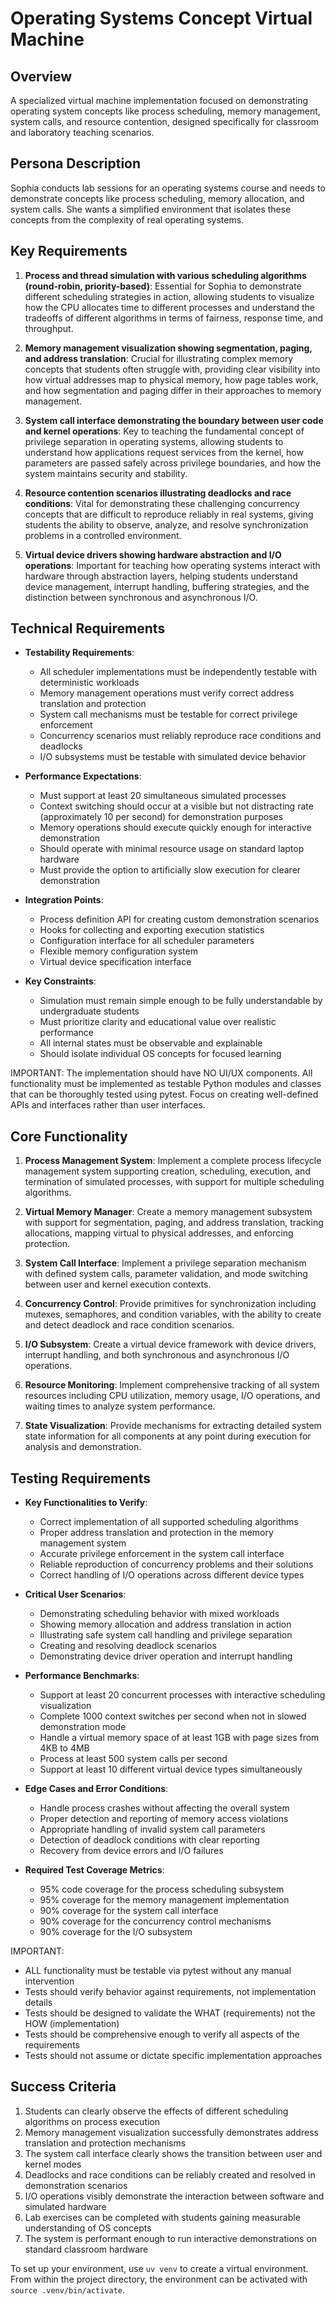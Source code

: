 # Operating Systems Concept Virtual Machine

## Overview
A specialized virtual machine implementation focused on demonstrating operating system concepts like process scheduling, memory management, system calls, and resource contention, designed specifically for classroom and laboratory teaching scenarios.

## Persona Description
Sophia conducts lab sessions for an operating systems course and needs to demonstrate concepts like process scheduling, memory allocation, and system calls. She wants a simplified environment that isolates these concepts from the complexity of real operating systems.

## Key Requirements
1. **Process and thread simulation with various scheduling algorithms (round-robin, priority-based)**: Essential for Sophia to demonstrate different scheduling strategies in action, allowing students to visualize how the CPU allocates time to different processes and understand the tradeoffs of different algorithms in terms of fairness, response time, and throughput.

2. **Memory management visualization showing segmentation, paging, and address translation**: Crucial for illustrating complex memory concepts that students often struggle with, providing clear visibility into how virtual addresses map to physical memory, how page tables work, and how segmentation and paging differ in their approaches to memory management.

3. **System call interface demonstrating the boundary between user code and kernel operations**: Key to teaching the fundamental concept of privilege separation in operating systems, allowing students to understand how applications request services from the kernel, how parameters are passed safely across privilege boundaries, and how the system maintains security and stability.

4. **Resource contention scenarios illustrating deadlocks and race conditions**: Vital for demonstrating these challenging concurrency concepts that are difficult to reproduce reliably in real systems, giving students the ability to observe, analyze, and resolve synchronization problems in a controlled environment.

5. **Virtual device drivers showing hardware abstraction and I/O operations**: Important for teaching how operating systems interact with hardware through abstraction layers, helping students understand device management, interrupt handling, buffering strategies, and the distinction between synchronous and asynchronous I/O.

## Technical Requirements
- **Testability Requirements**:
  - All scheduler implementations must be independently testable with deterministic workloads
  - Memory management operations must verify correct address translation and protection
  - System call mechanisms must be testable for correct privilege enforcement
  - Concurrency scenarios must reliably reproduce race conditions and deadlocks
  - I/O subsystems must be testable with simulated device behavior

- **Performance Expectations**:
  - Must support at least 20 simultaneous simulated processes
  - Context switching should occur at a visible but not distracting rate (approximately 10 per second) for demonstration purposes
  - Memory operations should execute quickly enough for interactive demonstration
  - Should operate with minimal resource usage on standard laptop hardware
  - Must provide the option to artificially slow execution for clearer demonstration

- **Integration Points**:
  - Process definition API for creating custom demonstration scenarios
  - Hooks for collecting and exporting execution statistics
  - Configuration interface for all scheduler parameters
  - Flexible memory configuration system
  - Virtual device specification interface

- **Key Constraints**:
  - Simulation must remain simple enough to be fully understandable by undergraduate students
  - Must prioritize clarity and educational value over realistic performance
  - All internal states must be observable and explainable
  - Should isolate individual OS concepts for focused learning

IMPORTANT: The implementation should have NO UI/UX components. All functionality must be implemented as testable Python modules and classes that can be thoroughly tested using pytest. Focus on creating well-defined APIs and interfaces rather than user interfaces.

## Core Functionality
1. **Process Management System**: Implement a complete process lifecycle management system supporting creation, scheduling, execution, and termination of simulated processes, with support for multiple scheduling algorithms.

2. **Virtual Memory Manager**: Create a memory management subsystem with support for segmentation, paging, and address translation, tracking allocations, mapping virtual to physical addresses, and enforcing protection.

3. **System Call Interface**: Implement a privilege separation mechanism with defined system calls, parameter validation, and mode switching between user and kernel execution contexts.

4. **Concurrency Control**: Provide primitives for synchronization including mutexes, semaphores, and condition variables, with the ability to create and detect deadlock and race condition scenarios.

5. **I/O Subsystem**: Create a virtual device framework with device drivers, interrupt handling, and both synchronous and asynchronous I/O operations.

6. **Resource Monitoring**: Implement comprehensive tracking of all system resources including CPU utilization, memory usage, I/O operations, and waiting times to analyze system performance.

7. **State Visualization**: Provide mechanisms for extracting detailed system state information for all components at any point during execution for analysis and demonstration.

## Testing Requirements
- **Key Functionalities to Verify**:
  - Correct implementation of all supported scheduling algorithms
  - Proper address translation and protection in the memory management system
  - Accurate privilege enforcement in the system call interface
  - Reliable reproduction of concurrency problems and their solutions
  - Correct handling of I/O operations across different device types

- **Critical User Scenarios**:
  - Demonstrating scheduling behavior with mixed workloads
  - Showing memory allocation and address translation in action
  - Illustrating safe system call handling and privilege separation
  - Creating and resolving deadlock scenarios
  - Demonstrating device driver operation and interrupt handling

- **Performance Benchmarks**:
  - Support at least 20 concurrent processes with interactive scheduling visualization
  - Complete 1000 context switches per second when not in slowed demonstration mode
  - Handle a virtual memory space of at least 1GB with page sizes from 4KB to 4MB
  - Process at least 500 system calls per second
  - Support at least 10 different virtual device types simultaneously

- **Edge Cases and Error Conditions**:
  - Handle process crashes without affecting the overall system
  - Proper detection and reporting of memory access violations
  - Appropriate handling of invalid system call parameters
  - Detection of deadlock conditions with clear reporting
  - Recovery from device errors and I/O failures

- **Required Test Coverage Metrics**:
  - 95% code coverage for the process scheduling subsystem
  - 95% coverage for the memory management implementation
  - 90% coverage for the system call interface
  - 90% coverage for the concurrency control mechanisms
  - 90% coverage for the I/O subsystem

IMPORTANT: 
- ALL functionality must be testable via pytest without any manual intervention
- Tests should verify behavior against requirements, not implementation details
- Tests should be designed to validate the WHAT (requirements) not the HOW (implementation)
- Tests should be comprehensive enough to verify all aspects of the requirements
- Tests should not assume or dictate specific implementation approaches

## Success Criteria
1. Students can clearly observe the effects of different scheduling algorithms on process execution
2. Memory management visualization successfully demonstrates address translation and protection mechanisms
3. The system call interface clearly shows the transition between user and kernel modes
4. Deadlocks and race conditions can be reliably created and resolved in demonstration scenarios
5. I/O operations visibly demonstrate the interaction between software and simulated hardware
6. Lab exercises can be completed with students gaining measurable understanding of OS concepts
7. The system is performant enough to run interactive demonstrations on standard classroom hardware

To set up your environment, use `uv venv` to create a virtual environment. From within the project directory, the environment can be activated with `source .venv/bin/activate`.